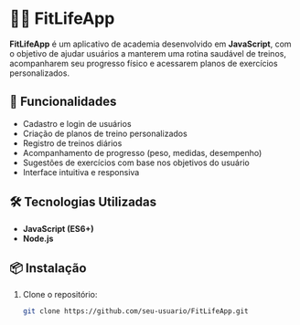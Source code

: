 # 🏋️‍♂️ FitLifeApp

**FitLifeApp** é um aplicativo de academia desenvolvido em **JavaScript**, com o objetivo de ajudar usuários a manterem uma rotina saudável de treinos, acompanharem seu progresso físico e acessarem planos de exercícios personalizados.

## 🚀 Funcionalidades

- Cadastro e login de usuários
- Criação de planos de treino personalizados
- Registro de treinos diários
- Acompanhamento de progresso (peso, medidas, desempenho)
- Sugestões de exercícios com base nos objetivos do usuário
- Interface intuitiva e responsiva

## 🛠️ Tecnologias Utilizadas

- **JavaScript (ES6+)**
- **Node.js** 

## 📦 Instalação

1. Clone o repositório:
   ```bash
   git clone https://github.com/seu-usuario/FitLifeApp.git
   ```
